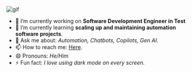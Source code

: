 ![gif](https://i.pinimg.com/originals/b5/83/19/b583195d957a3779c216f0cd684ec6ca.gif)

- 🔭 I’m currently working on **Software Development Engineer in Test**
- 🌱 I’m currently learning **scaling up and maintaining automation software projects**.
- 💬 Ask me about: *Automation, Chatbots, Copilots, Gen AI*.
- 📫 How to reach me: [Here](https://www.linkedin.com/in/oswaldotc/).
- 😄 Pronouns: *He/Him*
- ⚡ Fun fact: *I love using dark mode on every screen.*
